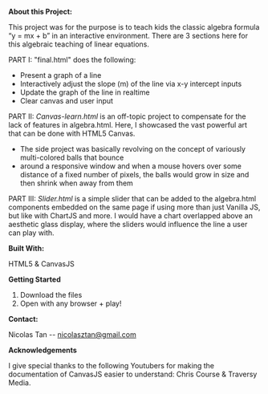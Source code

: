 **About this Project:**


This project was for the purpose is to teach kids the classic algebra formula “y = mx + b” in an interactive environment. 
There are 3 sections here for this algebraic teaching of linear equations. 

PART I:
"final.html" does the following:
+ Present a graph of a line
+ Interactively adjust the slope (m) of the line via x-y intercept inputs
+ Update the graph of the line in realtime
+ Clear canvas and user input 

PART II:
_Canvas-learn.html_ is an off-topic project to compensate for the lack of features in algebra.html. 
Here, I showcased the vast powerful art that can be done with HTML5 Canvas.
+ The side project was basically revolving on the concept of variously multi-colored balls that bounce 
+ around a responsive window and when a mouse hovers over some distance of a fixed number of pixels, the balls would grow in size and then shrink when away from them


PART III:
_Slider.html_ is a simple slider that can be added to the algebra.html components embedded on the same page if using more than just Vanilla JS, but like with ChartJS and more.
I would have a chart overlapped above an aesthetic glass display, where the sliders would influence the line a user can play with.

**Built With:**

HTML5 & CanvasJS



**Getting Started**


1. Download the files
2. Open with any browser + play!



**Contact:**

Nicolas Tan -- nicolasztan@gmail.com




**Acknowledgements**

I give special thanks to the following Youtubers for making the documentation of CanvasJS easier to understand: Chris Course & Traversy Media.
